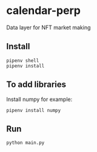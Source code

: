 # calendar-perp 
Data layer for NFT market making


## Install

```
pipenv shell
pipenv install
```

## To add libraries

Install numpy for example:

```
pipenv install numpy
```

## Run

```
python main.py
```